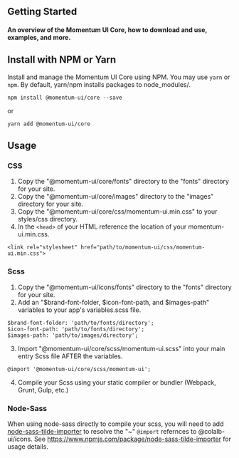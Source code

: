 ## Getting Started

#### An overview of the Momentum UI Core, how to download and use, examples, and more.

## Install with NPM or Yarn

Install and manage the Momentum UI Core using NPM. You may use `yarn` or `npm`. By default, yarn/npm installs packages to node_modules/.

`npm install @momentum-ui/core --save`

or

`yarn add @momentum-ui/core`

## Usage

### CSS

1. Copy the "@momentum-ui/core/fonts" directory to the "fonts" directory for your site.
2. Copy the "@momentum-ui/core/images" directory to the "images" directory for your site.
3. Copy the "@momentum-ui/core/css/momentum-ui.min.css" to your styles/css directory.
4. In the `<head>` of your HTML reference the location of your momentum-ui.min.css.

  `<link rel="stylesheet" href="path/to/momentum-ui/css/momentum-ui.min.css">`

### Scss

1. Copy the "@momentum-ui/icons/fonts" directory to the "fonts" directory for your site.
2. Add an "$brand-font-folder, $icon-font-path, and $images-path" variables to your app's variables.scss file.

```
$brand-font-folder: 'path/to/fonts/directory';
$icon-font-path: 'path/to/fonts/directory';
$images-path: 'path/to/images/directory';
```

3. Import "@momentum-ui/core/scss/momentum-ui.scss" into your main entry Scss file AFTER the variables.

`@import '@momentum-ui/core/scss/momentum-ui';`

4. Compile your Scss using your static compiler or bundler (Webpack, Grunt, Gulp, etc.)


### Node-Sass

When using node-sass directly to compile your scss, you will need to add [node-sass-tilde-importer](https://www.npmjs.com/package/node-sass-tilde-importer) to resolve the "~" `@import` refernces to @colalb-ui/icons. See https://www.npmjs.com/package/node-sass-tilde-importer for usage details.
